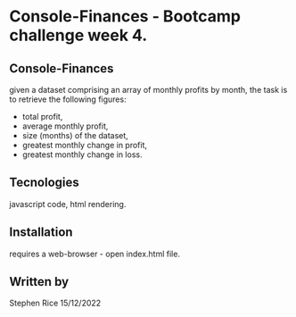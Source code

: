 # Console-Finances - Bootcamp challenge week 4.

## Console-Finances 
given a dataset comprising an array of monthly profits by month, the task is to retrieve the following figures:
- total profit,
- average monthly profit,
- size (months) of the dataset,
- greatest monthly change in profit,
- greatest monthly change in loss.

## Tecnologies
javascript code, html rendering. 

## Installation
requires a web-browser - open index.html file.

## Written by
Stephen Rice 15/12/2022

